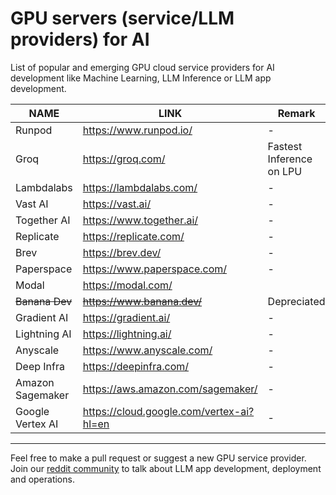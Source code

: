 # GPU servers (service/LLM providers) for AI
List of popular and emerging GPU cloud service providers for AI development like Machine Learning, LLM Inference or LLM app development. 

| NAME | LINK | Remark |
| ------ | ------ | ------ |
| Runpod | https://www.runpod.io/ | - |
| Groq | https://groq.com/ | Fastest Inference on LPU |
| Lambdalabs | https://lambdalabs.com/ | - |
| Vast AI | https://vast.ai/ | - |
| Together AI | https://www.together.ai/ | - |
| Replicate | https://replicate.com/ | - |
| Brev | https://brev.dev/ | - |
| Paperspace | https://www.paperspace.com/ | - |
| Modal | https://modal.com/ |
| ~~Banana Dev~~ | ~~https://www.banana.dev/~~ | Depreciated |
| Gradient AI| https://gradient.ai/ | - |
| Lightning AI | https://lightning.ai/ | - |
| Anyscale | https://www.anyscale.com/ | - |
| Deep Infra | https://deepinfra.com/ | - |
| Amazon Sagemaker | https://aws.amazon.com/sagemaker/ | - |
| Google Vertex AI | https://cloud.google.com/vertex-ai?hl=en | - |

---

Feel free to make a pull request or suggest a new GPU service provider. Join our [reddit community](https://www.reddit.com/r/TheLLMStack/) to talk about LLM app development, deployment and operations. 
